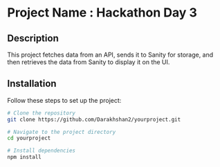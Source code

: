# Project Name : Hackathon Day 3

## Description
This project fetches data from an API, sends it to Sanity for storage, 
and then retrieves the data from Sanity to display it on the UI.



## Installation
Follow these steps to set up the project:

```sh
# Clone the repository
git clone https://github.com/Darakhshan2/yourproject.git

# Navigate to the project directory
cd yourproject

# Install dependencies
npm install

